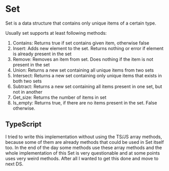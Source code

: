 # Set

Set is a data structure that contains only unique items of a certain type.

Usually set supports at least following methods:

1. Contains: Returns true if set contains given item, otherwise false
2. Insert: Adds new element to the set. Returns nothing or error if element is already present in the set
3. Remove: Removes an item from set. Does nothing if the item is not present in the set
4. Union: Returns a new set containing all unique items from two sets
5. Intersect: Returns a new set containing only unique items that exists in both two sets
6. Subtract: Returns a new set containing all items present in one set, but not in another
7. Get_size: Returns the number of items in set
8. Is_empty: Returns true, if there are no items present in the set. False otherwise.

## TypeScript

I tried to write this implementation without using the TS/JS array methods, because some of them are already methods that could be used in Set itself too. In the end of the day some methods use these array methods and the whole implementation of this Set is very questionable and at some points uses very weird methods. After all I wanted to get this done and move to next DS.
